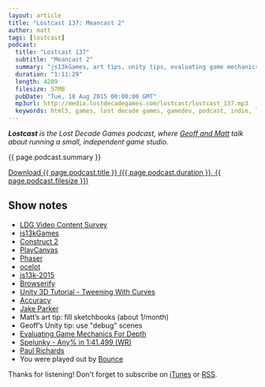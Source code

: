 ```yaml
---
layout: article
title: "Lostcast 137: Meancast 2"
author: matt
tags: [lostcast]
podcast:
  title: "Lostcast 137"
  subtitle: "Meancast 2"
  summary: "js13kGames, art tips, unity tips, evaluating game mechanics for depth, and... full-coverage car decals??"
  duration: "1:11:29"
  length: 4289
  filesize: 57MB
  pubDate: "Tue, 18 Aug 2015 00:00:00 GMT"
  mp3url: http://media.lostdecadegames.com/lostcast/lostcast_137.mp3
  keywords: html5, games, lost decade games, gamedev, podcast, indie, lostcast
---
```

_**Lostcast** is the Lost Decade Games podcast, where [Geoff and Matt](/about/) talk about running a small, independent game studio._

{{ page.podcast.summary }}

<a class="download-podcast" href="{{ page.podcast.mp3url }}">
	Download {{ page.podcast.title }} ({{ page.podcast.duration }}, {{ page.podcast.filesize }})
</a>

## Show notes

* [LDG Video Content Survey](https://docs.google.com/forms/d/1_16PHLqWCyO1gcLJM7yahoHXYCVfKl-qjw1-JjW0KtA/viewform)
* [js13kGames](http://js13kgames.com/)
* [Construct 2](https://www.scirra.com/construct2)
* [PlayCanvas](https://playcanvas.com/)
* [Phaser](http://phaser.io/)
* [ocelot](https://github.com/geoffb/ocelot)
* [js13k-2015](https://github.com/geoffb/js13k-2015)
* [Browserify](http://browserify.org/)
* [Unity 3D Tutorial - Tweening With Curves](https://www.youtube.com/watch?v=Hnhe1WuqEtU)
* [Accuracy](http://www.dorian-iten.com/accuracy/)
* [Jake Parker](http://mrjakeparker.com/)
* Matt’s art tip: fill sketchbooks (about 1/month)
* Geoff’s Unity tip: use "debug" scenes
* [Evaluating Game Mechanics For Depth](http://gamasutra.com/view/feature/134273/evaluating_game_mechanics_for_depth.php?print=1)
* [Spelunky - Any% in 1:41.499 (WR)](https://www.youtube.com/watch?v=hYpYXzSs1bg)
* [Paul Richards](https://www.patreon.com/thepaulrichards)
* You were played out by [Bounce](https://joshuamorse.bandcamp.com/track/bounce)

Thanks for listening! Don't forget to subscribe on [iTunes](http://itunes.apple.com/us/podcast/lostcast/id481950724) or [RSS](/lostcast.xml).
